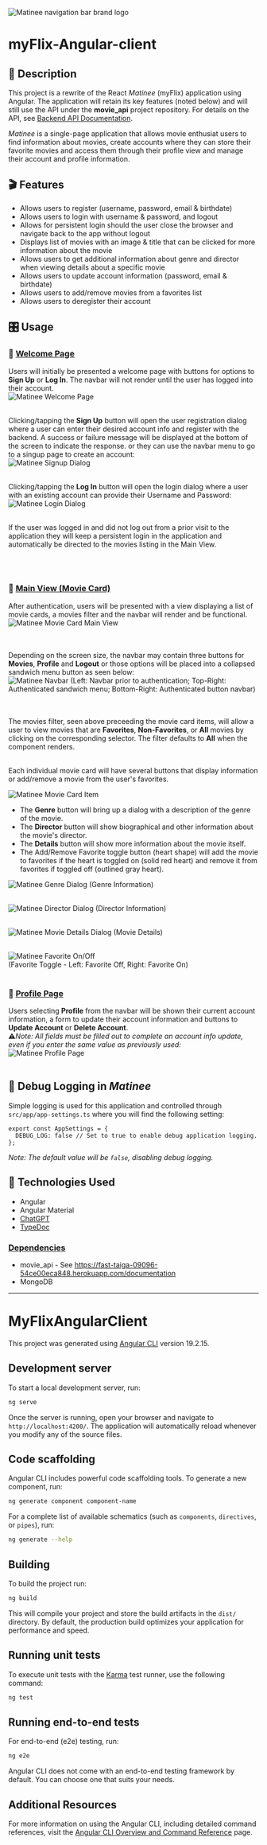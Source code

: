 ![Matinee navigation bar brand logo](/src/assets/images/matinee4-transparent.png) 
# myFlix-Angular-client
## 🎥 Description

This project is a rewrite of the React *Matinee* (myFlix) application using Angular.  The application will retain its key features (noted below) and will still use the API under the **movie_api** project repository.  For details on the API, see [Backend API Documentation](https://fast-taiga-09096-54ce00eca848.herokuapp.com/documentation).
<br/>

*Matinee* is a single-page application that allows movie enthusiat users to find information about movies, create accounts where they can store their favorite movies and access them through their profile view and manage their account and profile information.

## 🎬 Features
- Allows users to register (username, password, email & birthdate)
- Allows users to login with username & password, and logout
- Allows for persistent login should the user close the browser and navigate back to the app without logout
- Displays list of movies with an image & title that can be clicked for more information about the movie
- Allows users to get additional information about genre and director when viewing details about a specific movie
- Allows users to update account information (password, email & birthdate)
- Allows users to add/remove movies from a favorites list
- Allows users to deregister their account
  
## 🎛 Usage

### 👋 <ins>Welcome Page</ins>
Users will initially be presented a welcome page with buttons for options to **Sign Up** or **Log In**.  The navbar will not render until the user has logged into their account.<br> 
![Matinee Welcome Page](/src/assets/images/welcome-page.png)
<br><br>

Clicking/tapping the **Sign Up** button will open the user registration dialog where a user can enter their desired account info and register with the backend.  A success or failure message will be displayed at the bottom of the screen to indicate the response.
or they can use the navbar menu to go to a singup page to create an account:<br>
![Matinee Signup Dialog](/src/assets/images/user-registration-form.png)
<br><br>

Clicking/tapping the **Log In** button will open the login dialog where a user with an existing account can provide their Username and Password:<br>
![Matinee Login Dialog](/src/assets/images/user-login-form.png)
<br><br>

If the user was logged in and did not log out from a prior visit to the application they will keep a persistent login in the application and automatically be directed to the movies listing in the Main View.

<br><br>
### 🍿 <ins>Main View (Movie Card)</ins>
After authentication, users will be presented with a view displaying a list of movie cards, a movies filter and the navbar will render and be functional.<br>
![Matinee Movie Card Main View](/src/assets/images/screenshot1.png)

<br><br>
Depending on the screen size, the navbar may contain three buttons for **Movies**, **Profile** and **Logout** or those options will be placed into a collapsed sandwich menu button as seen below:<br>
![Matinee Navbar](/src/assets/images/nav-menu-hide-show.png)
(Left: Navbar prior to authentication; Top-Right: Authenticated sandwich menu; Bottom-Right: Authenticated button navbar)

<br><br>
The movies filter, seen above preceeding the movie card items, will allow a user to view movies that are **Favorites**, **Non-Favorites**, or **All** movies by clicking on the corresponding selector.  The filter defaults to **All** when the component renders.

<br>
Each individual movie card will have several buttons that display information or add/remove a movie from the user's favorites.  

![Matinee Movie Card Item](/src/assets/images/movie-card-item.png)

- The **Genre** button will bring up a dialog with a description of the genre of the movie.
- The **Director** button will show biographical and other information about the movie's director.
- The **Details** button will show more information about the movie itself.
- The Add/Remove Favorite toggle button (heart shape) will add the movie to favorites if the heart is toggled on (solid red heart) and remove it from favorites if toggled off (outlined gray heart).

![Matinee Genre Dialog](/src/assets/images/genre-dialog.png)
(Genre Information)
<br><br>

![Matinee Director Dialog](/src/assets/images/director-dialog.png)
(Director Information)
<br><br>

![Matinee Movie Details Dialog](/src/assets/images/movie-details-dialog.png)
(Movie Details)
<br><br>

![Matinee Favorite On/Off](/src/assets/images/favorite-toggle.png)<br>
(Favorite Toggle - Left: Favorite Off, Right: Favorite On)
<br><br>

### 📃 <ins>Profile Page</ins>
Users selecting **Profile** from the navbar will be shown their current account information, a form to update their account information and buttons to **Update Account** or **Delete Account**. 
<br>⚠*Note: All fields must be filled out to complete an account info update, even if you enter the same value as previously used:*
![Matinee Profile Page](/src/assets/images/profile-page.png)
<br><br>

## 📝 Debug Logging in *Matinee*
Simple logging is used for this application and controlled through `src/app/app-settings.ts` where you will find the following setting:
```
export const AppSettings = {
  DEBUG_LOG: false // Set to true to enable debug application logging.
};
```
*Note: The default value will be `false`, disabling debug logging.*
<br>

## 🤖 Technologies Used
- Angular
- Angular Material
- [ChatGPT](https://chatgpt.com)
- [TypeDoc](https://typedoc.org/)
### <ins>Dependencies</ins>
- movie_api - See https://fast-taiga-09096-54ce00eca848.herokuapp.com/documentation
- MongoDB

---
# MyFlixAngularClient

This project was generated using [Angular CLI](https://github.com/angular/angular-cli) version 19.2.15.

## Development server

To start a local development server, run:

```bash
ng serve
```

Once the server is running, open your browser and navigate to `http://localhost:4200/`. The application will automatically reload whenever you modify any of the source files.

## Code scaffolding

Angular CLI includes powerful code scaffolding tools. To generate a new component, run:

```bash
ng generate component component-name
```

For a complete list of available schematics (such as `components`, `directives`, or `pipes`), run:

```bash
ng generate --help
```

## Building

To build the project run:

```bash
ng build
```

This will compile your project and store the build artifacts in the `dist/` directory. By default, the production build optimizes your application for performance and speed.

## Running unit tests

To execute unit tests with the [Karma](https://karma-runner.github.io) test runner, use the following command:

```bash
ng test
```

## Running end-to-end tests

For end-to-end (e2e) testing, run:

```bash
ng e2e
```

Angular CLI does not come with an end-to-end testing framework by default. You can choose one that suits your needs.

## Additional Resources

For more information on using the Angular CLI, including detailed command references, visit the [Angular CLI Overview and Command Reference](https://angular.dev/tools/cli) page.


